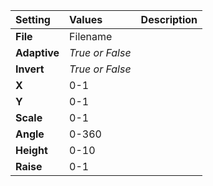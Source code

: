 | Setting | Values | Description |
| :--- | :--- | :--- |
| **File** | Filename ||
| **Adaptive** | *True or False* ||
| **Invert** | *True or False* ||
| **X** | 0-1 ||
| **Y** | 0-1 ||
| **Scale** | 0-1 ||
| **Angle** | 0-360 ||
| **Height** | 0-10 ||
| **Raise** | 0-1 ||
